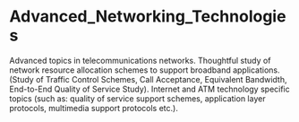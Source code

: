 # Advanced_Networking_Technologies
 
Advanced topics in telecommunications networks. Thoughtful study of network resource allocation schemes to support broadband applications. (Study of Traffic Control Schemes, Call Acceptance, Equivalent Bandwidth, End-to-End Quality of Service Study). Internet and ATM technology specific topics (such as: quality of service support schemes, application layer protocols, multimedia support protocols etc.).